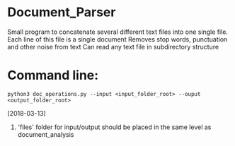 # Document_Parser

Small program to concatenate several different text files into one single file.
Each line of this file is a single document
Removes stop words, punctuation and other noise from text
Can read any text file in subdirectory structure

Command line:
==============
	python3 doc_operations.py --input <input_folder_root> --ouput <output_folder_root>

[2018-03-13]
1. 'files' folder for input/output should be placed in the same level as document_analysis

